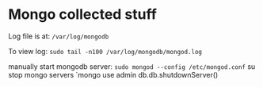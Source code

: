 
# Mongo collected stuff

Log file is at: `/var/log/mongodb`

To view log: `sudo tail -n100 /var/log/mongodb/mongod.log`

manually start mongodb server: `sudo mongod --config /etc/mongod.conf`
su
stop mongo servers
`mongo
use admin
db.db.shutdownServer()


	
